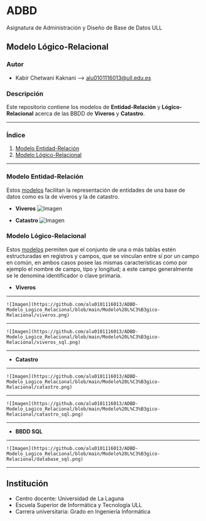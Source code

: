# ADBD
Asignatura de Administración y Diseño de Base de Datos ULL

## Modelo Lógico-Relacional

### Autor
- Kabir Chetwani Kaknani --> <alu0101116013@ull.edu.es>


### Descripción
Este repositorio contiene los modelos de **Entidad-Relación** y **Lógico-Relacional** acerca de las BBDD de **Viveros** y **Catastro**.

___

### Índice

1. [Modelo Entidad-Relación](#id1)
2. [Modelo Lógico-Relacional](#id2)

___


### Modelo Entidad-Relación <a name="id1"></a>
Estos [modelos](https://github.com/alu0101116013/ADBD-Modelo_Logico_Relacional/tree/main/Modelo%20Entidad-Relaci%C3%B3n) facilitan la representación de entidades de una base de datos como es la de viveros y la de catastro.

- **Viveros**
	![Imagen](https://github.com/alu0101116013/ADBD-Modelo_Logico_Relacional/blob/main/Modelo%20Entidad-Relaci%C3%B3n/Viveros.png)

- **Catastro**
	![Imagen](https://github.com/alu0101116013/ADBD-Modelo_Logico_Relacional/blob/main/Modelo%20Entidad-Relaci%C3%B3n/Catastro.png)

### Modelo Lógico-Relacional <a name="id2"></a>
Estos [modelos](https://github.com/alu0101116013/ADBD-Modelo_Logico_Relacional/tree/main/Modelo%20L%C3%B3gico-Relacional) permiten que el conjunto de una o más tablas estén estructuradas en registros y campos, que se vinculan entre sí por un campo en común, en ambos casos posee las mismas características como por ejemplo el nombre de campo, tipo y longitud; a este campo generalmente se le denomina identificador o clave primaria.

- **Viveros**
___
	![Imagen](https://github.com/alu0101116013/ADBD-Modelo_Logico_Relacional/blob/main/Modelo%20L%C3%B3gico-Relacional/viveros.png)
___
	![Imagen](https://github.com/alu0101116013/ADBD-Modelo_Logico_Relacional/blob/main/Modelo%20L%C3%B3gico-Relacional/viveros_sql.png)
___
- **Catastro**	
___
	![Imagen](https://github.com/alu0101116013/ADBD-Modelo_Logico_Relacional/blob/main/Modelo%20L%C3%B3gico-Relacional/catastro.png)
___
	![Imagen](https://github.com/alu0101116013/ADBD-Modelo_Logico_Relacional/blob/main/Modelo%20L%C3%B3gico-Relacional/catastro_sql.png)
___
- **BBDD SQL**
___
	![Imagen](https://github.com/alu0101116013/ADBD-Modelo_Logico_Relacional/blob/main/Modelo%20L%C3%B3gico-Relacional/database_sql.png)


___

## Institución
* Centro docente: Universidad de La Laguna
* Escuela Superior de Informática y Tecnología ULL
* Carrera universitaria: Grado en Ingeniería Informática
